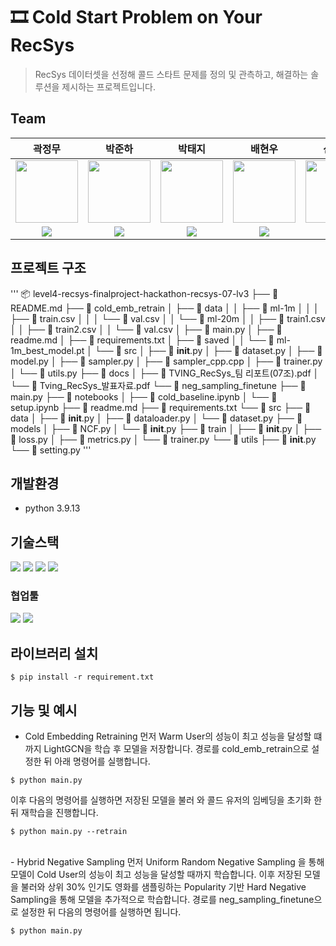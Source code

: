 # 🎞️ Cold Start Problem on Your RecSys
> RecSys 데이터셋을 선정해 콜드 스타트 문제를 정의 및 관측하고, 해결하는 솔루션을 제시하는 프로젝트입니다.

## Team
|곽정무|박준하|박태지|배현우|신경호|이효준
|:-:|:-:|:-:|:-:|:-:|:-:
|<img  width="100" height="100" src = 'https://avatars.githubusercontent.com/u/20788198?v=4'>|<img  width="100" height="100" src = 'https://avatars.githubusercontent.com/u/81938013?v=4'>|<img  width="100" height="100" src = 'https://avatars.githubusercontent.com/u/112858891?v=4'>|<img  width="100" height="100" src = 'https://avatars.githubusercontent.com/u/179800298?v=4'>|<img  width="100" height="100" src = 'https://avatars.githubusercontent.com/u/103016689?s=64&v=4'>|<img  width="100" height="100" src = 'https://avatars.githubusercontent.com/u/176903280?v=4'>|
|<a href = 'https://github.com/jkwag'><img src = 'https://img.shields.io/badge/github%20pages-121013?style=for-the-badge&logo=github&logoColor=white'> </a>|<a href = 'https://github.com/joshua5301'><img src = 'https://img.shields.io/badge/github%20pages-121013?style=for-the-badge&logo=github&logoColor=white'> </a>|<a href = 'https://github.com/spsp4755'><img src = 'https://img.shields.io/badge/github%20pages-121013?style=for-the-badge&logo=github&logoColor=white'> </a>|<a href = 'https://github.com/hwbae42'><img src = 'https://img.shields.io/badge/github%20pages-121013?style=for-the-badge&logo=github&logoColor=white'> </a>|<a href = 'https://github.com/Human3321'><img src = 'https://img.shields.io/badge/github%20pages-121013?style=for-the-badge&logo=github&logoColor=white'> </a>|<a href = 'https://github.com/Jun9096'><img src = 'https://img.shields.io/badge/github%20pages-121013?style=for-the-badge&logo=github&logoColor=white'> </a>|

## 프로젝트 구조
'''
📦 level4-recsys-finalproject-hackathon-recsys-07-lv3
├── 📜 README.md
├── 📂 cold_emb_retrain
│   ├── 📂 data
│   │   ├── 📂 ml-1m
│   │   │   ├── 📜 train.csv
│   │   │   └── 📜 val.csv
│   │   └── 📂 ml-20m
│   │       ├── 📜 train1.csv
│   │       ├── 📜 train2.csv
│   │       └── 📜 val.csv
│   ├── 📜 main.py
│   ├── 📜 readme.md
│   ├── 📜 requirements.txt
│   ├── 📂 saved
│   │   └── 📜 ml-1m_best_model.pt
│   └── 📂 src
│       ├── 📜 __init__.py
│       ├── 📜 dataset.py
│       ├── 📜 model.py
│       ├── 📜 sampler.py
│       ├── 📜 sampler_cpp.cpp
│       ├── 📜 trainer.py
│       └── 📜 utils.py
├── 📂 docs
│   ├── 📜 TVING_RecSys_팀 리포트(07조).pdf
│   └── 📜 Tving_RecSys_발표자료.pdf
└── 📂 neg_sampling_finetune
    ├── 📜 main.py
    ├── 📂 notebooks
    │   ├── 📜 cold_baseline.ipynb
    │   └── 📜 setup.ipynb
    ├── 📜 readme.md
    ├── 📜 requirements.txt
    └── 📂 src
        ├── 📂 data
        │   ├── 📜 __init__.py
        │   ├── 📜 dataloader.py
        │   └── 📜 dataset.py
        ├── 📂 models
        │   ├── 📜 NCF.py
        │   └── 📜 __init__.py
        ├── 📂 train
        │   ├── 📜 __init__.py
        │   ├── 📜 loss.py
        │   ├── 📜 metrics.py
        │   └── 📜 trainer.py
        └── 📂 utils
            ├── 📜 __init__.py
            └── 📜 setting.py
'''


## 개발환경 
- python 3.9.13

 ## 기술스택
<img src = 'https://img.shields.io/badge/python-3670A0?style=for-the-badge&logo=python&logoColor=ffdd54'> <img src = 'https://img.shields.io/badge/pandas-%23150458.svg?style=for-the-badge&logo=pandas&logoColor=white'> <img src= 'https://img.shields.io/badge/PyTorch-%23EE4C2C.svg?style=for-the-badge&logo=PyTorch&logoColor=white'> <img src ='https://img.shields.io/badge/numpy-%23013243.svg?style=for-the-badge&logo=numpy&logoColor=white'> 

### 협업툴
<img src ='https://img.shields.io/badge/jira-%230A0FFF.svg?style=for-the-badge&logo=jira&logoColor=white'> <img src = 'https://img.shields.io/badge/confluence-%23172BF4.svg?style=for-the-badge&logo=confluence&logoColor=white'>

## 라이브러리 설치
```shell
$ pip install -r requirement.txt
```

## 기능 및 예시
- Cold Embedding Retraining
먼저 Warm User의 성능이 최고 성능을 달성할 떄까지 LightGCN을 학습 후 모델을 저장합니다. 경로를 cold_emb_retrain으로 설정한 뒤 아래 명령어를 실행합니다.
```shell
$ python main.py 
```
이후 다음의 명령어를 실행하면 저장된 모델을 불러 와 콜드 유저의 임베딩을 초기화 한 뒤 재학습을 진행합니다. 
```shell
$ python main.py --retrain
```
<br/>
- Hybrid Negative Sampling
먼저 Uniform Random Negative Sampling 을 통해 모델이 Cold User의 성능이 최고 성능을 달성할 때까지 학습합니다. 이후 저장된 모델을 불러와 상위 30% 인기도 영화를 샘플링하는
Popularity 기반 Hard Negative Sampling을 통해 모델을 추가적으로 학습합니다. 경로를 neg_sampling_finetune으로 설정한 뒤 다음의 명령어를 실행하면 됩니다.

```shell
$ python main.py 
```
